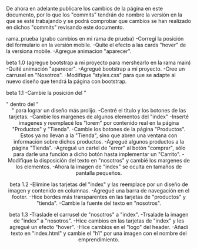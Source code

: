 De ahora en adelante publicare los cambios de la página en este documento, por lo que los "commits" tendrán de nombre la versión en la que se esté trabajando y se podrá comprobar que cambios se han realizado en dichos "commits" revisando este documento. 

rama_prueba (grabo cambios en mi rama de prueba)
-Corregí la posición del formulario en la versión mobile.
-Quite el efecto a las cards "hover" de la versiona mobile. 
-Agregue animacion "aparecer".

beta 1.0 (agregue bootstrap a mi proyecto para mershearlo en la rama main)
-Quité animación "aparecer".
-Agregué bootstrap a mi proyecto. 
-Cree un carrusel en "Nosotros". 
-Modifique "styles.css" para que se adapte al nuevo diseño que tendrá la página con bootstrap. 

beta 1.1 
-Cambie la posición del "<nav>" dentro del "<header>" para lograr un diseño más prolijo. 
-Centré el título y los botones de las tarjetas.
-Cambie los margenes de algunos elementos del "index" 
-Inserté imagenes y reemplacé los "lorem" por contenido real en la página "Productos" y "Tienda".
-Cambie los botones de la página "Productos". Estos ya no llevan a la "Tienda", sino que abren una ventana con información sobre dichos productos.
-Agregué algunos productos a la página "Tienda". 
-Agregué un cartel de "error" al botón "comprar", sólo para darle una función a dicho botón hasta implementar un "Carrito". 
-Modifique la disposición del texto en "nosotros" y cambié los margenes de los elementos. 
-Ahora la imagen de "index" se oculta en tamaños de pantalla pequeños.  

beta 1.2
-Elimine las tarjetas del "index" y las reemplace por un diseño de imagen y contenido en columnas.
-Agregué una barra de navegación en el footer.
-Hice bordes más transparentes en las tarjetas de "productos" y "tienda".
-Cambie la fuente del texto en "nosotros". 


beta 1.3
-Traslade el carrusel de "nosotros" a "index".
-Trsalade la imagen de "index" a "nosotros".
-Hice cambios en las tarjetas de "index" y les agregué un efecto "hover".
-Hice cambios en el "logo" del header.
-Añadí texto en "index.html" y cambie el "h1" por una imagen con el nombre del emprendimiento.
